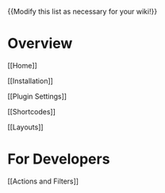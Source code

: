 {{Modify this list as necessary for your wiki!}}

# Overview

[[Home]]

[[Installation]]

[[Plugin Settings]]

[[Shortcodes]]

[[Layouts]]

# For Developers

[[Actions and Filters]]
